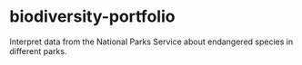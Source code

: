 # biodiversity-portfolio
Interpret data from the National Parks Service about endangered species in different parks.
